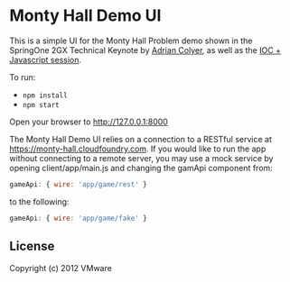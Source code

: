 # Monty Hall Demo UI

This is a simple UI for the Monty Hall Problem demo shown in the SpringOne
2GX Technical Keynote by
[Adrian Colyer](http://www.springone2gx.com/conference/washington/2012/10/speakers/adrian_colyer),
as well as the [IOC + Javascript session](http://www.springone2gx.com/conference/washington/2012/10/session?id=27713).

To run:

* `npm install`
* `npm start`

Open your browser to http://127.0.0.1:8000

The Monty Hall Demo UI relies on a connection to a RESTful service at
https://monty-hall.cloudfoundry.com.  If you would like to run the app without
connecting to a remote server, you may use a mock service by opening
client/app/main.js and changing the gamApi component from:

```js
gameApi: { wire: 'app/game/rest' }
```

to the following:

```js
gameApi: { wire: 'app/game/fake' }
```

## License
Copyright (c) 2012 VMware
